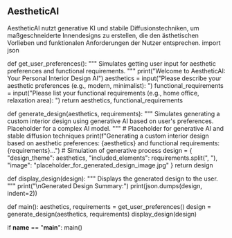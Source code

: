 ## AestheticAI
AestheticAI nutzt generative KI und stabile Diffusionstechniken, um maßgeschneiderte Innendesigns zu erstellen, die den ästhetischen Vorlieben und funktionalen Anforderungen der Nutzer entsprechen.
import json

def get_user_preferences():
    """
    Simulates getting user input for aesthetic preferences and functional requirements.
    """
    print("Welcome to AestheticAI: Your Personal Interior Design AI")
    aesthetics = input("Please describe your aesthetic preferences (e.g., modern, minimalist): ")
    functional_requirements = input("Please list your functional requirements (e.g., home office, relaxation area): ")
    return aesthetics, functional_requirements

def generate_design(aesthetics, requirements):
    """
    Simulates generating a custom interior design using generative AI based on user's preferences.
    Placeholder for a complex AI model.
    """
    # Placeholder for generative AI and stable diffusion techniques
    print(f"Generating a custom interior design based on aesthetic preferences: {aesthetics} and functional requirements: {requirements}...")
    # Simulation of generative process
    design = {
        "design_theme": aesthetics,
        "included_elements": requirements.split(", "),
        "image": "placeholder_for_generated_design_image.jpg"
    }
    return design

def display_design(design):
    """
    Displays the generated design to the user.
    """
    print("\nGenerated Design Summary:")
    print(json.dumps(design, indent=2))

def main():
    aesthetics, requirements = get_user_preferences()
    design = generate_design(aesthetics, requirements)
    display_design(design)

if __name__ == "__main__":
    main()

